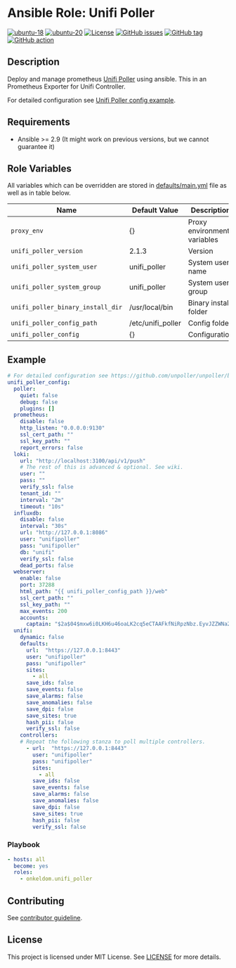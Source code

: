 # Ansible Role: Unifi Poller

[![ubuntu-18](https://img.shields.io/badge/ubuntu-18.x-orange?style=flat&logo=ubuntu)](https://ubuntu.com/)
[![ubuntu-20](https://img.shields.io/badge/ubuntu-20.x-orange?style=flat&logo=ubuntu)](https://ubuntu.com/)
[![License](https://img.shields.io/badge/license-MIT%20License-brightgreen.svg?style=flat)](https://opensource.org/licenses/MIT)
[![GitHub issues](https://img.shields.io/github/issues/OnkelDom/ansible-role-unifi-poller?style=flat)](https://github.com/OnkelDom/ansible-role-unifi-poller/issues)
[![GitHub tag](https://img.shields.io/github/tag/OnkelDom/ansible-role-unifi-poller.svg?style=flat)](https://github.com/OnkelDom/ansible-role-unifi-poller/tags)
[![GitHub action](https://github.com/OnkelDom/ansible-role-unifi-poller/workflows/ansible-lint/badge.svg)](https://github.com/OnkelDom/ansible-role-unifi-poller)

## Description

Deploy and manage prometheus [Unifi Poller](https://github.com/unpoller/unpoller/) using ansible. This in an Prometheus Exporter for Unifi Controller.

For detailed configuration see [Unifi Poller config example](https://github.com/unpoller/unpoller/blob/master/examples/up.json.example).

## Requirements

- Ansible >= 2.9 (It might work on previous versions, but we cannot guarantee it)

## Role Variables

All variables which can be overridden are stored in [defaults/main.yml](defaults/main.yml) file as well as in table below.

| Name           | Default Value | Description                        |
| -------------- | ------------- | -----------------------------------|
| `proxy_env` | {} | Proxy environment variables |
| `unifi_poller_version` | 2.1.3 | Version | 
| `unifi_poller_system_user` | unifi_poller | System user name |
| `unifi_poller_system_group` | unifi_poller | System user group |
| `unifi_poller_binary_install_dir` | /usr/local/bin | Binary install folder |
| `unifi_poller_config_path` | /etc/unifi_poller | Config folder |
| `unifi_poller_config` | {} | Configuration |

## Example
```yaml
# For detailed configuration see https://github.com/unpoller/unpoller/blob/master/examples/up.json.example
unifi_poller_config:
  poller:
    quiet: false
    debug: false
    plugins: []
  prometheus:
    disable: false
    http_listen: "0.0.0.0:9130"
    ssl_cert_path: ""
    ssl_key_path: ""
    report_errors: false
  loki:
    url: "http://localhost:3100/api/v1/push"
    # The rest of this is advanced & optional. See wiki.
    user: ""
    pass: ""
    verify_ssl: false
    tenant_id: ""
    interval: "2m"
    timeout: "10s"
  influxdb:
    disable: false
    interval: "30s"
    url: "http://127.0.0.1:8086"
    user: "unifipoller"
    pass: "unifipoller"
    db: "unifi"
    verify_ssl: false
    dead_ports: false
  webserver:
    enable: false
    port: 37288
    html_path: "{{ unifi_poller_config_path }}/web"
    ssl_cert_path: ""
    ssl_key_path: ""
    max_events: 200
    accounts:
      captain: "$2a$04$mxw6i0LKH6u46oaLK2cq5eCTAAFkfNiRpzNbz.EyvJZZWNa2FzIlS"
  unifi:
    dynamic: false
    defaults:
      url:  "https://127.0.0.1:8443"
      user: "unifipoller"
      pass: "unifipoller"
      sites:
        - all
      save_ids: false
      save_events: false
      save_alarms: false
      save_anomalies: false
      save_dpi: false
      save_sites: true
      hash_pii: false
      verify_ssl: false
    controllers:
    # Repeat the following stanza to poll multiple controllers.
      - url:  "https://127.0.0.1:8443"
        user: "unifipoller"
        pass: "unifipoller"
        sites:
          - all
        save_ids: false
        save_events: false
        save_alarms: false
        save_anomalies: false
        save_dpi: false
        save_sites: true
        hash_pii: false
        verify_ssl: false
```

### Playbook

```yaml
- hosts: all
  become: yes
  roles:
    - onkeldom.unifi_poller
```

## Contributing

See [contributor guideline](CONTRIBUTING.md).

## License

This project is licensed under MIT License. See [LICENSE](/LICENSE) for more details.

